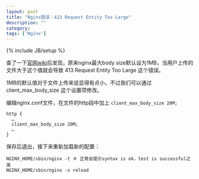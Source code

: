 ```yaml
---
layout: post
title: "Nginx错误：413 Request Entity Too Large"
description: ""
category: 
tags: ['Nginx']
---
```

{% include JB/setup %}

查了一下[官网wiki](http://wiki.nginx.org/HttpCoreModule#client_max_body_size)后发现，原来nginx最大body size默认设为1MB，当用户上传的文件大于这个值就会导致 413 Request Entity Too Large 这个错误。

1MB的默认值对于文件上传来说显得有点小，不过我们可以通过 client_max_body_size 这个设置项修改。

编辑nginx.conf文件，在文件的http段中加上 `client_max_body_size 20M;`

    http {
      …
      client_max_body_size 20M;
      …
    }

保存后退出，接下来重新加载新的配置：

    NGINX_HOME/sbin/nginx -t ＃ 正常会提示syntax is ok，test is successful之类
    NGINX_HOME/sbin/nginx -s reload
